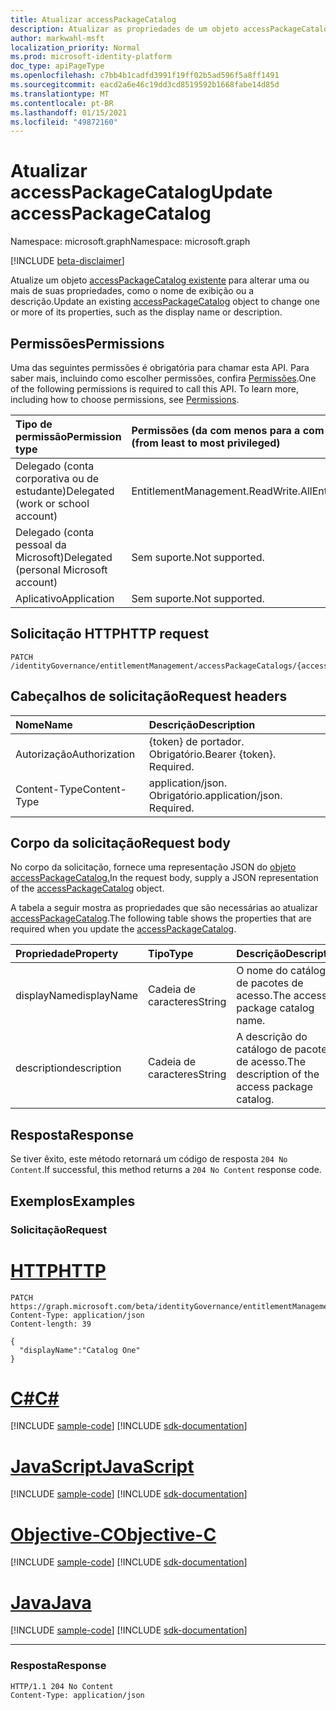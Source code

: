 ```yaml
---
title: Atualizar accessPackageCatalog
description: Atualizar as propriedades de um objeto accessPackageCatalog.
author: markwahl-msft
localization_priority: Normal
ms.prod: microsoft-identity-platform
doc_type: apiPageType
ms.openlocfilehash: c7bb4b1cadfd3991f19ff02b5ad596f5a8ff1491
ms.sourcegitcommit: eacd2a6e46c19dd3cd8519592b1668fabe14d85d
ms.translationtype: MT
ms.contentlocale: pt-BR
ms.lasthandoff: 01/15/2021
ms.locfileid: "49872160"
---
```

# <a name="update-accesspackagecatalog"></a><span data-ttu-id="e15f2-103">Atualizar accessPackageCatalog</span><span class="sxs-lookup"><span data-stu-id="e15f2-103">Update accessPackageCatalog</span></span>

<span data-ttu-id="e15f2-104">Namespace: microsoft.graph</span><span class="sxs-lookup"><span data-stu-id="e15f2-104">Namespace: microsoft.graph</span></span>

[!INCLUDE [beta-disclaimer](../../includes/beta-disclaimer.md)]

<span data-ttu-id="e15f2-105">Atualize um objeto [accessPackageCatalog existente](../resources/accesspackagecatalog.md) para alterar uma ou mais de suas propriedades, como o nome de exibição ou a descrição.</span><span class="sxs-lookup"><span data-stu-id="e15f2-105">Update an existing [accessPackageCatalog](../resources/accesspackagecatalog.md) object to change one or more of its properties, such as the display name or description.</span></span>

## <a name="permissions"></a><span data-ttu-id="e15f2-106">Permissões</span><span class="sxs-lookup"><span data-stu-id="e15f2-106">Permissions</span></span>
<span data-ttu-id="e15f2-p101">Uma das seguintes permissões é obrigatória para chamar esta API. Para saber mais, incluindo como escolher permissões, confira [Permissões](/graph/permissions-reference.md).</span><span class="sxs-lookup"><span data-stu-id="e15f2-p101">One of the following permissions is required to call this API. To learn more, including how to choose permissions, see [Permissions](/graph/permissions-reference.md).</span></span>

|<span data-ttu-id="e15f2-109">Tipo de permissão</span><span class="sxs-lookup"><span data-stu-id="e15f2-109">Permission type</span></span>|<span data-ttu-id="e15f2-110">Permissões (da com menos para a com mais privilégios)</span><span class="sxs-lookup"><span data-stu-id="e15f2-110">Permissions (from least to most privileged)</span></span>|
|:---|:---|
|<span data-ttu-id="e15f2-111">Delegado (conta corporativa ou de estudante)</span><span class="sxs-lookup"><span data-stu-id="e15f2-111">Delegated (work or school account)</span></span>     | <span data-ttu-id="e15f2-112">EntitlementManagement.ReadWrite.All</span><span class="sxs-lookup"><span data-stu-id="e15f2-112">EntitlementManagement.ReadWrite.All</span></span> |
|<span data-ttu-id="e15f2-113">Delegado (conta pessoal da Microsoft)</span><span class="sxs-lookup"><span data-stu-id="e15f2-113">Delegated (personal Microsoft account)</span></span> | <span data-ttu-id="e15f2-114">Sem suporte.</span><span class="sxs-lookup"><span data-stu-id="e15f2-114">Not supported.</span></span> |
|<span data-ttu-id="e15f2-115">Aplicativo</span><span class="sxs-lookup"><span data-stu-id="e15f2-115">Application</span></span>                            | <span data-ttu-id="e15f2-116">Sem suporte.</span><span class="sxs-lookup"><span data-stu-id="e15f2-116">Not supported.</span></span> |

## <a name="http-request"></a><span data-ttu-id="e15f2-117">Solicitação HTTP</span><span class="sxs-lookup"><span data-stu-id="e15f2-117">HTTP request</span></span>
<!-- {
  "blockType": "ignored"
}
-->
```http
PATCH /identityGovernance/entitlementManagement/accessPackageCatalogs/{accessPackageCatalogId}
```
## <a name="request-headers"></a><span data-ttu-id="e15f2-118">Cabeçalhos de solicitação</span><span class="sxs-lookup"><span data-stu-id="e15f2-118">Request headers</span></span>
|<span data-ttu-id="e15f2-119">Nome</span><span class="sxs-lookup"><span data-stu-id="e15f2-119">Name</span></span>|<span data-ttu-id="e15f2-120">Descrição</span><span class="sxs-lookup"><span data-stu-id="e15f2-120">Description</span></span>|
|:---|:---|
|<span data-ttu-id="e15f2-121">Autorização</span><span class="sxs-lookup"><span data-stu-id="e15f2-121">Authorization</span></span>|<span data-ttu-id="e15f2-p102">{token} de portador. Obrigatório.</span><span class="sxs-lookup"><span data-stu-id="e15f2-p102">Bearer {token}. Required.</span></span>|
|<span data-ttu-id="e15f2-124">Content-Type</span><span class="sxs-lookup"><span data-stu-id="e15f2-124">Content-Type</span></span>|<span data-ttu-id="e15f2-p103">application/json. Obrigatório.</span><span class="sxs-lookup"><span data-stu-id="e15f2-p103">application/json. Required.</span></span>|

## <a name="request-body"></a><span data-ttu-id="e15f2-127">Corpo da solicitação</span><span class="sxs-lookup"><span data-stu-id="e15f2-127">Request body</span></span>
<span data-ttu-id="e15f2-128">No corpo da solicitação, fornece uma representação JSON do [objeto accessPackageCatalog.](../resources/accesspackagecatalog.md)</span><span class="sxs-lookup"><span data-stu-id="e15f2-128">In the request body, supply a JSON representation of the [accessPackageCatalog](../resources/accesspackagecatalog.md) object.</span></span>

<span data-ttu-id="e15f2-129">A tabela a seguir mostra as propriedades que são necessárias ao atualizar [accessPackageCatalog](../resources/accesspackagecatalog.md).</span><span class="sxs-lookup"><span data-stu-id="e15f2-129">The following table shows the properties that are required when you update the [accessPackageCatalog](../resources/accesspackagecatalog.md).</span></span>

|<span data-ttu-id="e15f2-130">Propriedade</span><span class="sxs-lookup"><span data-stu-id="e15f2-130">Property</span></span>|<span data-ttu-id="e15f2-131">Tipo</span><span class="sxs-lookup"><span data-stu-id="e15f2-131">Type</span></span>|<span data-ttu-id="e15f2-132">Descrição</span><span class="sxs-lookup"><span data-stu-id="e15f2-132">Description</span></span>|
|:---|:---|:---|
|<span data-ttu-id="e15f2-133">displayName</span><span class="sxs-lookup"><span data-stu-id="e15f2-133">displayName</span></span>|<span data-ttu-id="e15f2-134">Cadeia de caracteres</span><span class="sxs-lookup"><span data-stu-id="e15f2-134">String</span></span>|<span data-ttu-id="e15f2-135">O nome do catálogo de pacotes de acesso.</span><span class="sxs-lookup"><span data-stu-id="e15f2-135">The access package catalog name.</span></span>|
|<span data-ttu-id="e15f2-136">description</span><span class="sxs-lookup"><span data-stu-id="e15f2-136">description</span></span>|<span data-ttu-id="e15f2-137">Cadeia de caracteres</span><span class="sxs-lookup"><span data-stu-id="e15f2-137">String</span></span>|<span data-ttu-id="e15f2-138">A descrição do catálogo de pacotes de acesso.</span><span class="sxs-lookup"><span data-stu-id="e15f2-138">The description of the access package catalog.</span></span>|

## <a name="response"></a><span data-ttu-id="e15f2-139">Resposta</span><span class="sxs-lookup"><span data-stu-id="e15f2-139">Response</span></span>
<span data-ttu-id="e15f2-140">Se tiver êxito, este método retornará um código de resposta `204 No Content`.</span><span class="sxs-lookup"><span data-stu-id="e15f2-140">If successful, this method returns a `204 No Content` response code.</span></span>



## <a name="examples"></a><span data-ttu-id="e15f2-141">Exemplos</span><span class="sxs-lookup"><span data-stu-id="e15f2-141">Examples</span></span>

### <a name="request"></a><span data-ttu-id="e15f2-142">Solicitação</span><span class="sxs-lookup"><span data-stu-id="e15f2-142">Request</span></span>

# <a name="http"></a>[<span data-ttu-id="e15f2-143">HTTP</span><span class="sxs-lookup"><span data-stu-id="e15f2-143">HTTP</span></span>](#tab/http)
<!-- {
  "blockType": "request",
  "name": "update_accesspackagecatalog"
}
-->
``` http
PATCH https://graph.microsoft.com/beta/identityGovernance/entitlementManagement/accessPackageCatalogs/{accessPackageCatalogId}
Content-Type: application/json
Content-length: 39

{
  "displayName":"Catalog One"
}
```
# <a name="c"></a>[<span data-ttu-id="e15f2-144">C#</span><span class="sxs-lookup"><span data-stu-id="e15f2-144">C#</span></span>](#tab/csharp)
[!INCLUDE [sample-code](../includes/snippets/csharp/update-accesspackagecatalog-csharp-snippets.md)]
[!INCLUDE [sdk-documentation](../includes/snippets/snippets-sdk-documentation-link.md)]

# <a name="javascript"></a>[<span data-ttu-id="e15f2-145">JavaScript</span><span class="sxs-lookup"><span data-stu-id="e15f2-145">JavaScript</span></span>](#tab/javascript)
[!INCLUDE [sample-code](../includes/snippets/javascript/update-accesspackagecatalog-javascript-snippets.md)]
[!INCLUDE [sdk-documentation](../includes/snippets/snippets-sdk-documentation-link.md)]

# <a name="objective-c"></a>[<span data-ttu-id="e15f2-146">Objective-C</span><span class="sxs-lookup"><span data-stu-id="e15f2-146">Objective-C</span></span>](#tab/objc)
[!INCLUDE [sample-code](../includes/snippets/objc/update-accesspackagecatalog-objc-snippets.md)]
[!INCLUDE [sdk-documentation](../includes/snippets/snippets-sdk-documentation-link.md)]

# <a name="java"></a>[<span data-ttu-id="e15f2-147">Java</span><span class="sxs-lookup"><span data-stu-id="e15f2-147">Java</span></span>](#tab/java)
[!INCLUDE [sample-code](../includes/snippets/java/update-accesspackagecatalog-java-snippets.md)]
[!INCLUDE [sdk-documentation](../includes/snippets/snippets-sdk-documentation-link.md)]

---



### <a name="response"></a><span data-ttu-id="e15f2-148">Resposta</span><span class="sxs-lookup"><span data-stu-id="e15f2-148">Response</span></span>

<!-- {
  "blockType": "response",
  "truncated": true
}
-->
``` http
HTTP/1.1 204 No Content
Content-Type: application/json

```

<!--
{
  "type": "#page.annotation",
  "description": "Update accessPackageCatalog",
  "keywords": "",
  "section": "documentation",
  "tocPath": "",
  "suppressions": [
  ]
}
-->



